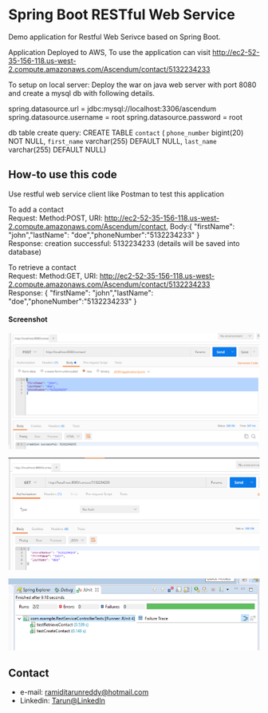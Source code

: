 Spring Boot RESTful Web Service  
==============================
Demo application for Restful Web Serivce based on Spring Boot.

Application Deployed to AWS, To use the application can visit
http://ec2-52-35-156-118.us-west-2.compute.amazonaws.com/Ascendum/contact/5132234233

To setup on local server:
Deploy the war on java web server with port 8080 and create a mysql db with following details.

spring.datasource.url = jdbc:mysql://localhost:3306/ascendum
spring.datasource.username = root
spring.datasource.password = root

db table create query: CREATE TABLE `contact` ( `phone_number` bigint(20) NOT NULL, `first_name` varchar(255) DEFAULT NULL, `last_name` varchar(255) DEFAULT NULL)

## How-to use this code

Use restful web service client like Postman to test this application

To add a contact <br /> 
Request: Method:POST, URI: http://ec2-52-35-156-118.us-west-2.compute.amazonaws.com/Ascendum/contact, Body:{ "firstName": "john","lastName": "doe","phoneNumber":"5132234233" }<br /> 
Response: creation successful: 5132234233 (details will be saved into database)<br /> 

To retrieve a contact <br /> 
Request: Method:GET, URI: http://ec2-52-35-156-118.us-west-2.compute.amazonaws.com/Ascendum/contact/5132234233 <br /> 
Response: { "firstName": "john","lastName": "doe","phoneNumber":"5132234233" } <br /> 

#### Screenshot
![Screenshot software](https://github.com/ramidi45/Spring-Boot-Rest-WebService-MySql/blob/master/post.PNG "rest webservice post")

![Screenshot software](https://github.com/ramidi45/Spring-Boot-Rest-WebService-MySql/blob/master/get.PNG "rest webservice get")

![Screenshot software](https://github.com/ramidi45/Spring-Boot-Rest-WebService-MySql/blob/master/testcases.PNG "unit testing webservice")


## Contact
* e-mail: ramiditarunreddy@hotmail.com
* Linkedin: [Tarun@LinkedIn](https://www.linkedin.com/in/tarun-reddy-ramidi-66a002104 "Tarun Reddy on LinkedIn")


